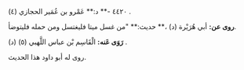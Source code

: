 ٤٤٢٠ -** د:** عَمْرو بن عُمَير الحجازي (٤) .

**روى عن:** أبي هُرَيْرة (د) ،** حديث:** "من غسل ميتا فليغتسل ومن حمله فليتوضأ.

**رَوَى عَنه:** الْقَاسِم بْن عباس اللَّهبي (٥) (د) .

روى له أبو داود هذا الحديث.